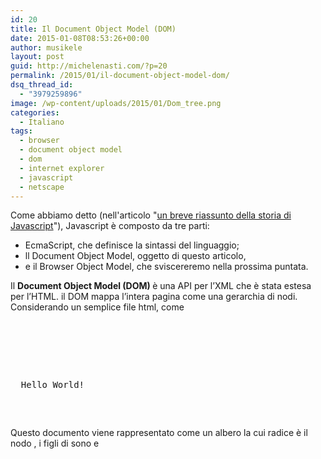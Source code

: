 ```yaml
---
id: 20
title: Il Document Object Model (DOM)
date: 2015-01-08T08:53:26+00:00
author: musikele
layout: post
guid: http://michelenasti.com/?p=20
permalink: /2015/01/il-document-object-model-dom/
dsq_thread_id:
  - "3979259896"
image: /wp-content/uploads/2015/01/Dom_tree.png
categories:
  - Italiano
tags:
  - browser
  - document object model
  - dom
  - internet explorer
  - javascript
  - netscape
---
```

Come abbiamo detto (nell'articolo "[un breve riassunto della storia di Javascript](http://michelenasti.com/2015/01/un-breve-riassunto-sulla-storia-di-javascript/)"), Javascript è composto da tre parti:

<div class="entry-content">
  <ul>
    <li>
      EcmaScript, che definisce la sintassi del linguaggio;
    </li>
    <li>
      ll Document Object Model, oggetto di questo articolo,
    </li>
    <li>
      e il Browser Object Model, che sviscereremo nella prossima puntata.
    </li>
  </ul>
  
  <p>
    Il <strong>Document Object Model (DOM) </strong>è una API per l’XML che è stata estesa per l’HTML. il DOM mappa l’intera pagina come una gerarchia di nodi. Considerando un semplice file html, come
  </p>
  
  <pre class="">
  
  
    

<p>
  Hello World!
</p>
  
</pre>
  
  <p>
    Questo documento viene rappresentato come un albero la cui radice è il nodo <html>, i figli di <html> sono <head> e <title>, e così via.<br /> il DOM è necessario?A partire da Internet Explorer 4 e Netscape Navigator 4 (ragazzi, stiamo parlando del giurassico) questi browser iniziarono a supportare delle forme di Dynamic Html (DHTML), grazie al quale potevano modificare il contenuto di una pagina senza ricaricarla. Fu un enorme passo avanti per il web, ma anche un grande problema per gli sviluppatori: i due browser implementavano specifiche diverse, e a farne le spese spesso erano gli utenti. (I problemi non si risolvevano dicendo “vabbè, ora scarico l’altro browser e vedo come si vede la pagina”… Internet era leeeeentiiiiisssiiiiiimooooooo).Siccome non si poteva attendere che uno dei due browser vincesse sull’altro, e per preservare la natura “aperta” del web, il W3C (ente che sovrintende le regole del web) decise di standardizzare il DOM.DOM levels
  </p>
  
  <p>
    Il <strong>DOM di livello 1</strong> divenne uno standard nel 1998. Era composto da due parti: il <em>Core</em>, che forniva gli strumenti per mappare un documento XML, e per fare ricerche e manipolazione al suo interno; e il <em>DOM HTML</em>, un’estensione del Core, che aggiungeva metodi specifici per l’HTML. Da notare che i DOM non è specifico a Javascript ma anzi è stato implementato in altri linguaggi.
  </p>
  
  <p>
    Con il <strong>DOM di livello 2</strong> si puntava ad aggiungere funzionalità al DOM di primo livello. Fu aggiunto il supporto per il Mouse, per gli eventi della UI, iteratori per poter attraversare il documento, e il supporto per i CSS.
  </p>
  
  <p>
    Il <strong>DOM di livello 3 </strong>continua ad estendere le funzionalità dei DOM precedenti e introduce anche metodi per il caricamento e il salvataggio dei documenti, e metodi per la validazione. Nel DOM Level 3, il Core è esteso per essere compatibile con tutto lo standard XML 1.0.
  </p>
  
  <p>
    Alcuni parlano anche di <strong>DOM livello 0</strong>, che non è mai stato uno standard, ma anzi rappresenta solo ciò che era il DOM all’epoca di IE4 e NN4.
  </p>
  
  <p>
    Esistono anche altri DOM tarati per altri linguaggi, come SVG, MathML, SMIL, e anche Mozilla ha un suo DOM per la sua interfaccia grafica (XUL). Se volete approfondire Google è vostro amico.
  </p>
  
  <h2>
    E i Browser?
  </h2>
  
  <p>
    Internet Explorer ha iniziato ad avere un supporto del DOM level 1 a partire dalla versione 5.5 . Fino alla versione 8 non è cambiato granchè, per avere nuove funzionalità conviene partire da IE9. Netscape senza che ne parliamo visto che si è estinto, ma è bene sapere che Firefox dalla versione 3 in poi supporta il Level 1, una grande parte del Level 2, e alcune parti del level 3.
  </p>
  
  <p>
    Ci vediamo alla prossima puntata per parlare dello sconosciutissimo BOM !
  </p>
</div>